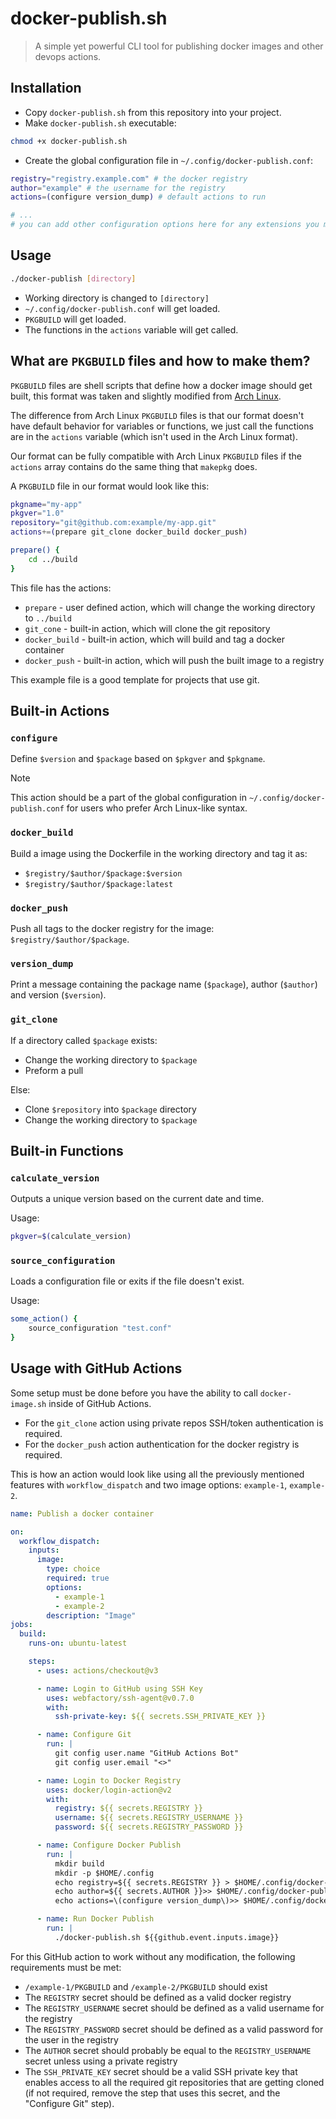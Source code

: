 # docker-publish.sh

> A simple yet powerful CLI tool for publishing docker images and other devops actions.

## Installation

- Copy `docker-publish.sh` from this repository into your project.
- Make `docker-publish.sh` executable:

```sh
chmod +x docker-publish.sh
```

- Create the global configuration file in `~/.config/docker-publish.conf`:

```sh
registry="registry.example.com" # the docker registry
author="example" # the username for the registry
actions=(configure version_dump) # default actions to run

# ...
# you can add other configuration options here for any extensions you make

```

## Usage

```sh
./docker-publish [directory]
```

- Working directory is changed to `[directory]`
- `~/.config/docker-publish.conf` will get loaded.
- `PKGBUILD` will get loaded.
- The functions in the `actions` variable will get called.

## What are `PKGBUILD` files and how to make them?

`PKGBUILD` files are shell scripts that define how a docker image should get built, this format was taken and slightly modified from [Arch Linux](https://wiki.archlinux.org/title/PKGBUILD).

The difference from Arch Linux `PKGBUILD` files is that our format doesn't have default behavior for variables or functions, we just call the functions are in the `actions` variable (which isn't used in the Arch Linux format).

Our format can be fully compatible with Arch Linux `PKGBUILD` files if the `actions` array contains do the same thing that `makepkg` does.

A `PKGBUILD` file in our format would look like this:

```bash
pkgname="my-app"
pkgver="1.0"
repository="git@github.com:example/my-app.git"
actions+=(prepare git_clone docker_build docker_push)

prepare() {
    cd ../build
}
```

This file has the actions:

- `prepare` - user defined action, which will change the working directory to `../build`
- `git_cone` - built-in action, which will clone the git repository
- `docker_build` - built-in action, which will build and tag a docker container
- `docker_push` - built-in action, which will push the built image to a registry

This example file is a good template for projects that use git.

## Built-in Actions

### `configure`

Define `$version` and `$package` based on `$pkgver` and `$pkgname`.

> [!NOTE]
> This action should be a part of the global configuration in `~/.config/docker-publish.conf` for users who prefer Arch Linux-like syntax.

### `docker_build`

Build a image using the Dockerfile in the working directory and tag it as:

- `$registry/$author/$package:$version`
- `$registry/$author/$package:latest`

### `docker_push`

Push all tags to the docker registry for the image: `$registry/$author/$package`.

### `version_dump`

Print a message containing the package name (`$package`), author (`$author`) and version (`$version`).

### `git_clone`

If a directory called `$package` exists:

- Change the working directory to `$package`
- Preform a pull

Else:

- Clone `$repository` into `$package` directory
- Change the working directory to `$package`

## Built-in Functions

### `calculate_version`

Outputs a unique version based on the current date and time.

Usage:

```bash
pkgver=$(calculate_version)
```

### `source_configuration`

Loads a configuration file or exits if the file doesn't exist.

Usage:

```bash
some_action() {
    source_configuration "test.conf"
}
```

## Usage with GitHub Actions

Some setup must be done before you have the ability to call `docker-image.sh` inside of GitHub Actions.

- For the `git_clone` action using private repos SSH/token authentication is required.
- For the `docker_push` action authentication for the docker registry is required.

This is how an action would look like using all the previously mentioned features with `workflow_dispatch` and two image options: `example-1`, `example-2`.

```yml
name: Publish a docker container

on:
  workflow_dispatch:
    inputs:
      image:
        type: choice
        required: true
        options:
          - example-1
          - example-2
        description: "Image"
jobs:
  build:
    runs-on: ubuntu-latest

    steps:
      - uses: actions/checkout@v3

      - name: Login to GitHub using SSH Key
        uses: webfactory/ssh-agent@v0.7.0
        with:
          ssh-private-key: ${{ secrets.SSH_PRIVATE_KEY }}

      - name: Configure Git
        run: |
          git config user.name "GitHub Actions Bot"
          git config user.email "<>"

      - name: Login to Docker Registry
        uses: docker/login-action@v2
        with:
          registry: ${{ secrets.REGISTRY }}
          username: ${{ secrets.REGISTRY_USERNAME }}
          password: ${{ secrets.REGISTRY_PASSWORD }}

      - name: Configure Docker Publish
        run: |
          mkdir build
          mkdir -p $HOME/.config
          echo registry=${{ secrets.REGISTRY }} > $HOME/.config/docker-publish.conf
          echo author=${{ secrets.AUTHOR }}>> $HOME/.config/docker-publish.conf
          echo actions=\(configure version_dump\)>> $HOME/.config/docker-publish.conf

      - name: Run Docker Publish
        run: |
          ./docker-publish.sh ${{github.event.inputs.image}}
```

For this GitHub action to work without any modification, the following requirements must be met:

- `/example-1/PKGBUILD` and `/example-2/PKGBUILD` should exist
- The `REGISTRY` secret should be defined as a valid docker registry
- The `REGISTRY_USERNAME` secret should be defined as a valid username for the registry
- The `REGISTRY_PASSWORD` secret should be defined as a valid password for the user in the registry
- The `AUTHOR` secret should probably be equal to the `REGISTRY_USERNAME` secret unless using a private registry
- The `SSH_PRIVATE_KEY` secret should be a valid SSH private key that enables access to all the required git repositories that are getting cloned (if not required, remove the step that uses this secret, and the "Configure Git" step).
